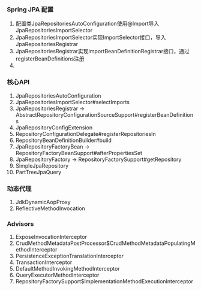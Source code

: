 ### Spring JPA 配置
1. 配置类JpaRepositoriesAutoConfiguration使用@Import导入JpaRepositoriesImportSelector
2. JpaRepositoriesImportSelector实现ImportSelector接口，导入JpaRepositoriesRegistrar
3. JpaRepositoriesRegistrar实现ImportBeanDefinitionRegistrar接口，通过registerBeanDefinitions注册
4. 
### 核心API
1. JpaRepositoriesAutoConfiguration
2. JpaRepositoriesImportSelector#selectImports
3. JpaRepositoriesRegistrar -> AbstractRepositoryConfigurationSourceSupport#registerBeanDefinitions
4. JpaRepositoryConfigExtension
5. RepositoryConfigurationDelegate#registerRepositoriesIn
6. RepositoryBeanDefinitionBuilder#build
7. JpaRepositoryFactoryBean -> RepositoryFactoryBeanSupport#afterPropertiesSet
8. JpaRepositoryFactory -> RepositoryFactorySupport#getRepository
9. SimpleJpaRepository
10. PartTreeJpaQuery
### 动态代理
1. JdkDynamicAopProxy
2. ReflectiveMethodInvocation
### Advisors
1. ExposeInvocationInterceptor
2. CrudMethodMetadataPostProcessor$CrudMethodMetadataPopulatingMethodInterceptor
3. PersistenceExceptionTranslationInterceptor
4. TransactionInterceptor
5. DefaultMethodInvokingMethodInterceptor
6. QueryExecutorMethodInterceptor
7. RepositoryFactorySupport$ImplementationMethodExecutionInterceptor